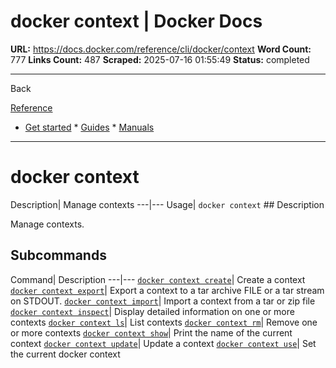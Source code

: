 # docker context | Docker Docs

**URL:** https://docs.docker.com/reference/cli/docker/context
**Word Count:** 777
**Links Count:** 487
**Scraped:** 2025-07-16 01:55:49
**Status:** completed

---

Back

[Reference](https://docs.docker.com/reference/)

  * [Get started](https://docs.docker.com/get-started/)   * [Guides](https://docs.docker.com/guides/)   * [Manuals](https://docs.docker.com/manuals/)

* * *

# docker context

Description| Manage contexts   ---|---   Usage| `docker context`      ## Description

Manage contexts.

## Subcommands

Command| Description   ---|---   [`docker context create`](https://docs.docker.com/reference/cli/docker/context/create/)| Create a context   [`docker context export`](https://docs.docker.com/reference/cli/docker/context/export/)| Export a context to a tar archive FILE or a tar stream on STDOUT.   [`docker context import`](https://docs.docker.com/reference/cli/docker/context/import/)| Import a context from a tar or zip file   [`docker context inspect`](https://docs.docker.com/reference/cli/docker/context/inspect/)| Display detailed information on one or more contexts   [`docker context ls`](https://docs.docker.com/reference/cli/docker/context/ls/)| List contexts   [`docker context rm`](https://docs.docker.com/reference/cli/docker/context/rm/)| Remove one or more contexts   [`docker context show`](https://docs.docker.com/reference/cli/docker/context/show/)| Print the name of the current context   [`docker context update`](https://docs.docker.com/reference/cli/docker/context/update/)| Update a context   [`docker context use`](https://docs.docker.com/reference/cli/docker/context/use/)| Set the current docker context